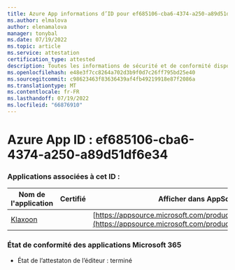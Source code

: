 ```yaml
---
title: Azure App informations d’ID pour ef685106-cba6-4374-a250-a89d51df6e34
ms.author: elmalova
author: elenamalova
manager: tonybal
ms.date: 07/19/2022
ms.topic: article
ms.service: attestation
certification_type: attested
description: Toutes les informations de sécurité et de conformité disponibles pour ef685106-cba6-4374-a250-a89d51df6e34.
ms.openlocfilehash: e48e3f7cc8264a702d3b9f0d7c26ff795bd25e40
ms.sourcegitcommit: c98623463f83636439af4fb49219918e87f2086a
ms.translationtype: MT
ms.contentlocale: fr-FR
ms.lasthandoff: 07/19/2022
ms.locfileid: "66876910"
---
```

# <a name="azure-app-id-ef685106-cba6-4374-a250-a89d51df6e34"></a>Azure App ID : ef685106-cba6-4374-a250-a89d51df6e34


### <a name="apps-associated-with-this-id"></a>Applications associées à cet ID :
| **Nom de l'application** | **Certifié** | **Afficher dans AppSource** |
|--------------|---------------|-----------------------|
| [Klaxoon](../forward/WA104382058.md) |  | [https://appsource.microsoft.com/product/office/WA104382058](https://appsource.microsoft.com/product/office/WA104382058) |

### <a name="microsoft-365-app-compliance-status"></a>État de conformité des applications Microsoft 365
- État de l’attestaton de l’éditeur : terminé
